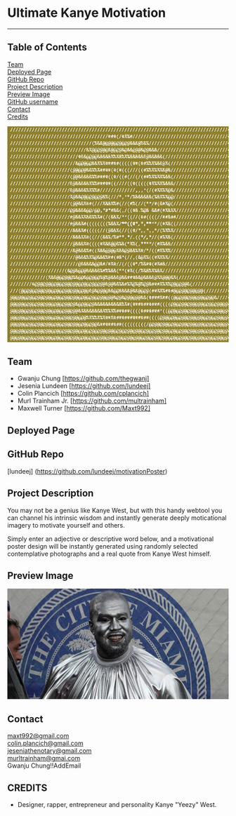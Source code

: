 # Ultimate Kanye Motivation

------


  ## Table of Contents

  [Team](#team) <br>
  [Deployed Page](#deployed-page) <br>
  [GitHub Repo](#github-repo) <br>
  [Project Description](#project-description)<br>
  [Preview Image](#preview-image)<br>
  [GitHub username](#github-username)<br>
  [Contact](#contact-me-with-questions)<br>
  [Credits](#credits)<br>

  ![Ye ASCII](./assets/images/Ye.png)

  ## Team

  - Gwanju Chung [https://github.com/thegwanj] 
  - Jesenia Lundeen [https://github.com/lundeej]
  - Colin Plancich [https://github.com/cplancich]
  - Murl Trainham Jr. [https://github.com/multrainham]
  - Maxwell Turner [https://github.com/Maxt992]

  ## Deployed Page

  

  ## GitHub Repo

  [lundeej] (https://github.com/lundeej/motivationPoster)  

  ## Project Description

  You may not be a genius like Kanye West, but with this handy webtool you can channel his intrinsic wisdom and instantly generate deeply moticational imagery to motivate yourself and others.

  Simply enter an adjective or descriptive word below, and a motivational poster design will be instantly generated using randomly selected contemplative photographs and a real quote from Kanye West himself.

  ## Preview Image

  ![SilverYeezy](./assets/images/silverYeezy.jpg)

  ## Contact

  maxt992@gmail.com <br>
  colin.plancich@gmail.com<br>
  jeseniathenotary@gmail.com <br>
  murltrainham@gmai.com<br>
  Gwanju Chung!!AddEmail

  ## CREDITS

  - Designer, rapper, entrepreneur and personality Kanye "Yeezy" West.
